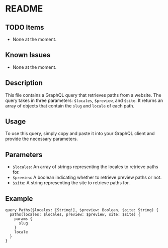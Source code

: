 # README

## TODO Items
- None at the moment.

## Known Issues
- None at the moment.

## Description
This file contains a GraphQL query that retrieves paths from a website. The query takes in three parameters: `$locales`, `$preview`, and `$site`. It returns an array of objects that contain the `slug` and `locale` of each path.

## Usage
To use this query, simply copy and paste it into your GraphQL client and provide the necessary parameters. 

## Parameters
- `$locales`: An array of strings representing the locales to retrieve paths for.
- `$preview`: A boolean indicating whether to retrieve preview paths or not.
- `$site`: A string representing the site to retrieve paths for.

## Example
```
query Paths($locales: [String!], $preview: Boolean, $site: String) {
  paths(locales: $locales, preview: $preview, site: $site) {
    params {
      slug
    }
    locale
  }
}
```